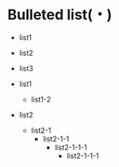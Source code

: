 # Bulleted list\(・\)

* list1
* list2
* list3



* list1
  * list1-2
* list2
  * list2-1
    * list2-1-1
      * list2-1-1-1
        * list2-1-1-1 



